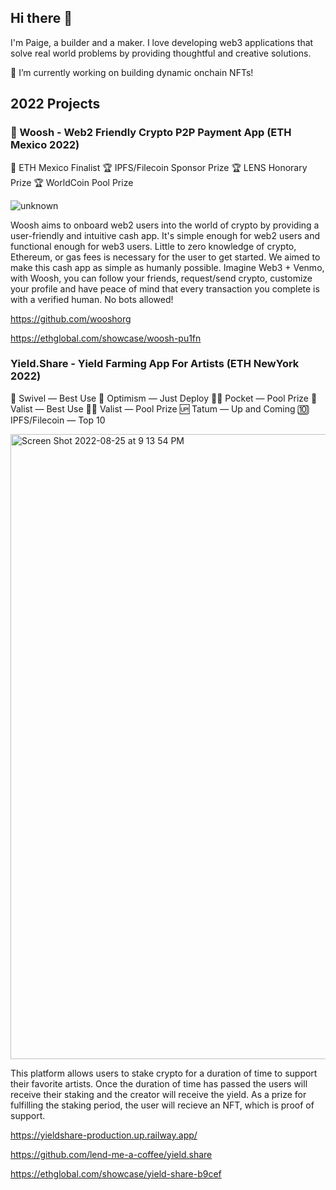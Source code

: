 ## Hi there 👋

I'm Paige, a builder and a maker. I love developing web3 applications that solve real world problems by providing thoughtful and creative solutions. 

🔭 I’m currently working on building dynamic onchain NFTs!

## 2022 Projects  

### 💨 Woosh - Web2 Friendly Crypto P2P Payment App (ETH Mexico 2022)
🥇 ETH Mexico Finalist 🏆 IPFS/Filecoin Sponsor Prize 🏆 LENS Honorary Prize 🏆 WorldCoin Pool Prize

![unknown](https://user-images.githubusercontent.com/76425112/186803721-8b763a11-bff0-40c1-a0dc-239f264e388b.png)

Woosh aims to onboard web2 users into the world of crypto by providing a user-friendly and intuitive cash app. It's simple enough for web2 users and functional enough for web3 users. Little to zero knowledge of crypto, Ethereum, or gas fees is necessary for the user to get started. We aimed to make this cash app as simple as humanly possible. Imagine Web3 + Venmo, with Woosh, you can follow your friends, request/send crypto, customize your profile and have peace of mind that every transaction you complete is with a verified human. No bots allowed!

https://github.com/wooshorg

https://ethglobal.com/showcase/woosh-pu1fn


### Yield.Share - Yield Farming App For Artists (ETH NewYork 2022)
🥇 Swivel — Best Use 🚀 Optimism — Just Deploy 🏊‍♂️ Pocket — Pool Prize 🥇 Valist — Best Use 🏊‍♂️ Valist — Pool Prize 🆙 Tatum — Up and Coming 🔟 IPFS/Filecoin — Top 10

<img width="1000" alt="Screen Shot 2022-08-25 at 9 13 54 PM" src="https://user-images.githubusercontent.com/76425112/186803409-1ece168e-1cf4-4cdb-9e4e-155cd6ea424e.png">

This platform allows users to stake crypto for a duration of time to support their favorite artists. Once the duration of time has passed the users will receive their staking and the creator will receive the yield. As a prize for fulfilling the staking period, the user will recieve an NFT, which is proof of support. 

https://yieldshare-production.up.railway.app/

https://github.com/lend-me-a-coffee/yield.share

https://ethglobal.com/showcase/yield-share-b9cef

<!--
**paigexx/paigexx** is a ✨ _special_ ✨ repository because its `README.md` (this file) appears on your GitHub profile.

Here are some ideas to get you started:

- 🔭 I’m currently working on ...
- 🌱 I’m currently learning ...
- 👯 I’m looking to collaborate on ...
- 🤔 I’m looking for help with ...
- 💬 Ask me about ...
- 📫 How to reach me: ...
- 😄 Pronouns: ...
- ⚡ Fun fact: ...
-->
